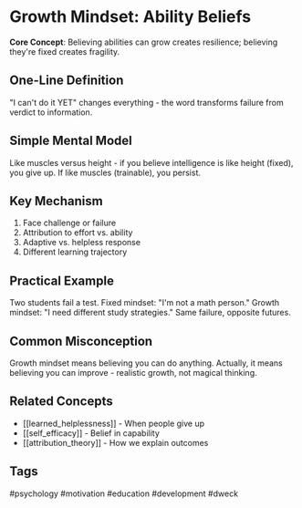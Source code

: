 # Growth Mindset: Ability Beliefs

**Core Concept**: Believing abilities can grow creates resilience; believing they're fixed creates fragility.

## One-Line Definition
"I can't do it YET" changes everything - the word transforms failure from verdict to information.

## Simple Mental Model
Like muscles versus height - if you believe intelligence is like height (fixed), you give up. If like muscles (trainable), you persist.

## Key Mechanism
1. Face challenge or failure
2. Attribution to effort vs. ability
3. Adaptive vs. helpless response
4. Different learning trajectory

## Practical Example
Two students fail a test. Fixed mindset: "I'm not a math person." Growth mindset: "I need different study strategies." Same failure, opposite futures.

## Common Misconception
Growth mindset means believing you can do anything. Actually, it means believing you can improve - realistic growth, not magical thinking.

## Related Concepts
- [[learned_helplessness]] - When people give up
- [[self_efficacy]] - Belief in capability
- [[attribution_theory]] - How we explain outcomes

## Tags
#psychology #motivation #education #development #dweck